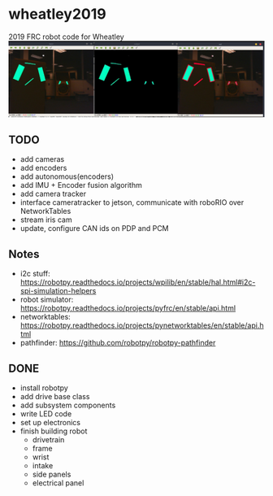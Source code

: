 # wheatley2019
2019 FRC robot code for Wheatley
![pipeline](resources/pipeline.jpeg)

TODO
---
 - add cameras
 - add encoders
 - add autonomous(encoders)
 - add IMU + Encoder fusion algorithm
 - add camera tracker
 - interface cameratracker to jetson, communicate with roboRIO over NetworkTables
 - stream iris cam
 - update, configure CAN ids on PDP and PCM

Notes
---
  - i2c stuff: https://robotpy.readthedocs.io/projects/wpilib/en/stable/hal.html#i2c-spi-simulation-helpers
  - robot simulator: https://robotpy.readthedocs.io/projects/pyfrc/en/stable/api.html
  - networktables: https://robotpy.readthedocs.io/projects/pynetworktables/en/stable/api.html
  - pathfinder: https://github.com/robotpy/robotpy-pathfinder


DONE
---
 - install robotpy
 - add drive base class
 - add subsystem components
 - write LED code
 - set up electronics
 - finish building robot
   - drivetrain
   - frame
   - wrist
   - intake
   - side panels
   - electrical panel
